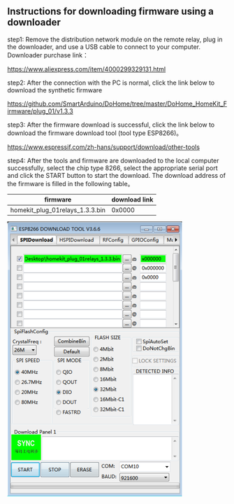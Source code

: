 ## Instructions for downloading firmware using a downloader

step1: Remove the distribution network module on the remote relay, plug in the downloader, and use a USB cable to connect to your computer.
Downloader purchase link：

https://www.aliexpress.com/item/4000299329131.html

step2: After the connection with the PC is normal, click the link below to download the synthetic firmware

https://github.com/SmartArduino/DoHome/tree/master/DoHome_HomeKit_Firmware/plug_01/v1.3.3

step3: After the firmware download is successful, click the link below to download the firmware download tool (tool type ESP8266)。

https://www.espressif.com/zh-hans/support/download/other-tools

step4: After the tools and firmware are downloaded to the local computer successfully, select the chip type 8266, select the appropriate serial port and click the START button to start the download. The download address of the firmware is filled in the following table。

| firmware              | download link      |
| ----------------- | -------------| 
| homekit_plug_01relays_1.3.3.bin            | 0x0000       | 

  <img src="../README_IMAGE/4.png" width="400" />









